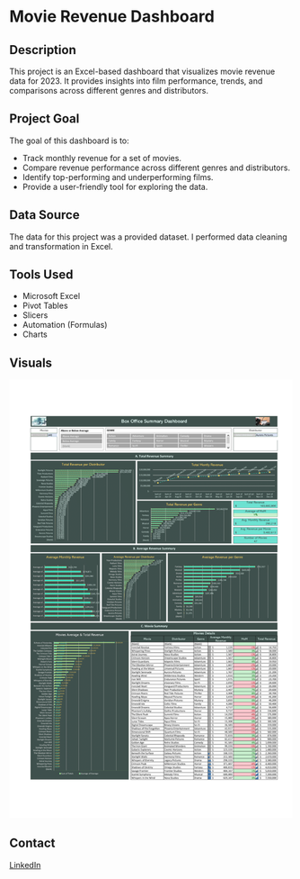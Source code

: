 #   Movie Revenue Dashboard

##  Description

This project is an Excel-based dashboard that visualizes movie revenue data for 2023.  It provides insights into film performance, trends, and comparisons across different genres and distributors.

##  Project Goal

The goal of this dashboard is to:

* Track monthly revenue for a set of movies.
* Compare revenue performance across different genres and distributors.
* Identify top-performing and underperforming films.
* Provide a user-friendly tool for exploring the data.

##  Data Source

The data for this project was a provided dataset. I performed data cleaning and transformation in Excel.

##  Tools Used

* Microsoft Excel
* Pivot Tables
* Slicers
* Automation (Formulas)
* Charts

##  Visuals

![Dashboard Screenshot](MovieRevenueDashboard_2023-1.png)

##  Contact

[LinkedIn](www.linkedin.com/in/afiq-sigarra)
